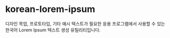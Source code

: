 # korean-lorem-ipsum
디자인 목업, 프로토타입, 기타 예시 텍스트가 필요한 응용 프로그램에서 사용할 수 있는 한국어 Lorem Ipsum 텍스트 생성 유틸리티입니다.

